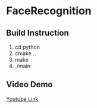 # FaceRecognition

## Build Instruction
1. cd python
2. cmake ..
3. make
4. ./main

## Video Demo
[Youtube Link](https://www.youtube.com/watch?v=dgpSBpl7e1M) 
